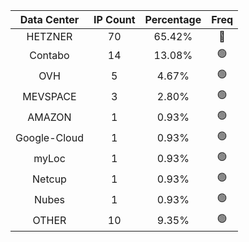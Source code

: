 | Data Center | IP Count | Percentage | Freq |
|:------------:|:--------:|:-----------:|:-----:|
| HETZNER | 70 | 65.42% | 🔴 |
| Contabo | 14 | 13.08% | 🟢 |
| OVH | 5 | 4.67% | 🟢 |
| MEVSPACE | 3 | 2.80% | 🟢 |
| AMAZON | 1 | 0.93% | 🟢 |
| Google-Cloud | 1 | 0.93% | 🟢 |
| myLoc | 1 | 0.93% | 🟢 |
| Netcup | 1 | 0.93% | 🟢 |
| Nubes | 1 | 0.93% | 🟢 |
| OTHER | 10 | 9.35% | 🟢 |